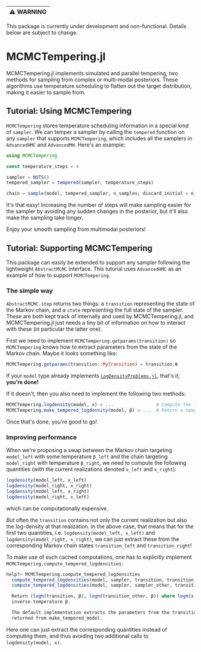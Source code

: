 | :warning: WARNING          |
|:---------------------------|

This package is currently under development and non-functional. Details below are subject to change.

# MCMCTempering.jl

MCMCTempering.jl implements simulated and parallel tempering, two methods for sampling from complex or multi-modal posteriors. These algorithms use temperature scheduling to flatten out the target distribution, making it easier to sample from.


## Tutorial: Using MCMCTempering

`MCMCTempering` stores temperature scheduling information in a special kind of `sampler`. We can temper a sampler by calling the `tempered` function on any `sampler` that supports `MCMCTempering`, which includes all the samplers in `AdvancedHMC` and `AdvancedMH`. Here's an example:

```julia
using MCMCTempering

const temperature_steps = 4

sampler = NUTS()
tempered_sampler = tempered(sampler, temperature_steps)

chain = sample(model, tempered_sampler, n_samples; discard_initial = n_adapts)
```

It's that easy! Increasing the number of steps will make sampling easier for the sampler by avoiding any sudden changes in the posterior, but it'll also make the sampling take longer.

Enjoy your smooth sampling from multimodal posteriors!


## Tutorial: Supporting MCMCTempering

This package can easily be extended to support any sampler following the lightweight `AbstractMCMC` interface. This tutorial uses `AdvancedHMC` as an example of how to support `MCMCTempering`.

### The simple way

`AbstractMCMC.step` returns two things: a `transition` representing the state of the Markov chain, and a `state` representing the full state of the sampler. These are both kept track of internally and used by MCMCTempering.jl, and MCMCTempering.jl just needs a tiny bit of information on how to interact with these (in particular the latter one).

First we need to implement `MCMCTempering.getparams(transition)` so `MCMCTempering` knows how to extract parameters from the state of the Markov chain. Maybe it looks something like:

```julia
MCMCTempering.getparams(transition::MyTransition) = transition.θ
```

If your `model` type already implements [`LogDensityProblems.jl`](https://github.com/tpapp/LogDensityProblems.jl), that's it; **you're done!**

If it doesn't, then you also need to implement the following two methods:

```julia
MCMCTempering.logdensity(model, x) = ...                # Compute the log-density of `model` at `x`.
MCMCTempering.make_tempered_logdensity(model, β) = ...  # Return a tempered `model` which can be passed to `logdensity`.
```

Once that's done, you're good to go!

### Improving performance

When we're proposing a swap between the Markov chain targeting `model_left` with some temperature `β_left` and the chain targeting `model_right` with temperature `β_right`, we need to compute the following quantities (with the current realizations denoted `x_left` and `x_right`):

```julia
logdensity(model_left, x_left)
logdensity(model_right, x_right)
logdensity(model_left, x_right)
logdensity(model_right, x_left)
```

which can be computationally expensive. 

_But_ often the `transition` contains not only the current realization but also the log-density at that realization. In the above case, that means that for the first two quantities, i.e. `logdensity(model_left, x_left)` and `logdensity(model_right, x_right)`, we can just extract these from the corresponding Markov chain states `transition_left` and `transition_right`!

To make use of such cached computations, one has to explicitly implement `MCMCTempering.compute_tempered_logdensities`:

```julia
help?> MCMCTempering.compute_tempered_logdensities
  compute_tempered_logdensities(model, sampler, transition, transition_other, β)
  compute_tempered_logdensities(model, sampler, sampler_other, transition, transition_other, state, state_other, β, β_other)

  Return (logπ(transition, β), logπ(transition_other, β)) where logπ(x, β) denotes the log-density for model with
  inverse-temperature β.

  The default implementation extracts the parameters from the transitions using getparams and calls logdensity on the model
  returned from make_tempered_model.
```

Here one can just extract the corresponding quantities instead of computing them, and thus avoiding two additional calls to `logdensity(model, x)`.
